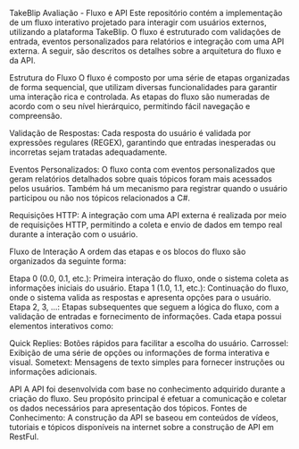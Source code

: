 TakeBlip Avaliação - Fluxo e API
Este repositório contém a implementação de um fluxo interativo projetado para interagir com usuários externos, utilizando a plataforma TakeBlip. O fluxo é estruturado com validações de entrada, eventos personalizados para relatórios e integração com uma API externa. A seguir, são descritos os detalhes sobre a arquitetura do fluxo e da API.

Estrutura do Fluxo
O fluxo é composto por uma série de etapas organizadas de forma sequencial, que utilizam diversas funcionalidades para garantir uma interação rica e controlada. As etapas do fluxo são numeradas de acordo com o seu nível hierárquico, permitindo fácil navegação e compreensão.

Validação de Respostas: Cada resposta do usuário é validada por expressões regulares (REGEX), garantindo que entradas inesperadas ou incorretas sejam tratadas adequadamente.

Eventos Personalizados: O fluxo conta com eventos personalizados que geram relatórios detalhados sobre quais tópicos foram mais acessados pelos usuários. Também há um mecanismo para registrar quando o usuário participou ou não nos tópicos relacionados a C#.

Requisições HTTP: A integração com uma API externa é realizada por meio de requisições HTTP, permitindo a coleta e envio de dados em tempo real durante a interação com o usuário.

Fluxo de Interação
A ordem das etapas e os blocos do fluxo são organizados da seguinte forma:

Etapa 0 (0.0, 0.1, etc.): Primeira interação do fluxo, onde o sistema coleta as informações iniciais do usuário.
Etapa 1 (1.0, 1.1, etc.): Continuação do fluxo, onde o sistema valida as respostas e apresenta opções para o usuário.
Etapa 2, 3, ...: Etapas subsequentes que seguem a lógica do fluxo, com a validação de entradas e fornecimento de informações.
Cada etapa possui elementos interativos como:

Quick Replies: Botões rápidos para facilitar a escolha do usuário.
Carrossel: Exibição de uma série de opções ou informações de forma interativa e visual.
Sometext: Mensagens de texto simples para fornecer instruções ou informações adicionais.

API
A API foi desenvolvida com base no conhecimento adquirido durante a criação do fluxo. Seu propósito principal é efetuar a comunicação e coletar os dados necessários para apresentação dos tópicos. 
Fontes de Conhecimento: A construção da API se baseou em conteúdos de vídeos, tutoriais e tópicos disponíveis na internet sobre a construção de API em RestFul.

